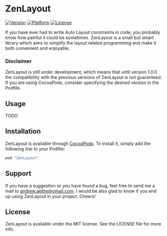 # ZenLayout

[![Version](https://img.shields.io/cocoapods/v/ZenLayout.svg?style=flat)](http://cocoapods.org/pods/ZenLayout)
[![Platform](https://img.shields.io/cocoapods/p/ZenLayout.svg?style=flat)](http://cocoapods.org/pods/ZenLayout)
[![License](https://img.shields.io/cocoapods/l/ZenLayout.svg?style=flat)](http://cocoapods.org/pods/ZenLayout)

If you have ever had to write Auto Layout constraints in code, you probably know how painful it could be sometimes. ZenLayout is a small but smart library which aims to simplify the layout related programming and make it both convenient and enjoyable.

### Disclaimer

ZenLayout is still under development, which means that until version 1.0.0 the compatibility with the previous versions of ZenLayout is not guaranteed. If you are using CocoaPods, consider specifying the desired version in the Podfile.

## Usage

TODO

## Installation

ZenLayout is available through [CocoaPods](http://cocoapods.org). To install it, simply add the following line to your Podfile:

```ruby
pod "ZenLayout"
```

## Support

If you have a suggestion or you have found a bug, feel free to send me a mail to andrew.aethe@gmail.com. I would be also glad to know if you end up using ZenLayout in your project. Cheers!

## License

ZenLayout is available under the MIT license. See the LICENSE file for more info.
